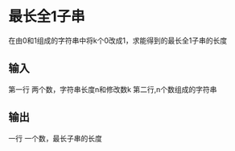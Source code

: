 # 最长全1子串
在由0和1组成的字符串中将k个0改成1，求能得到的最长全1子串的长度
## 输入
第一行 两个数，字符串长度n和修改数k
第二行,n个数组成的字符串
## 输出
一行 一个数，最长子串的长度
